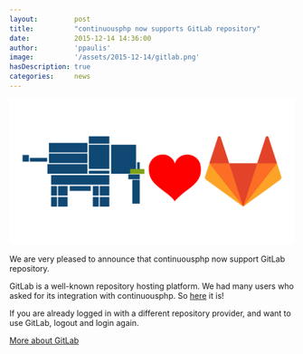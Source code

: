 ```yaml
---
layout:         post
title:          "continuousphp now supports GitLab repository"
date:           2015-12-14 14:36:00
author:         'ppaulis'
image:          '/assets/2015-12-14/gitlab.png'
hasDescription: true
categories:     news
---
```


![GitLab](/assets/2015-12-14/gitlab.png)

We are very pleased to announce that continuousphp now support GitLab repository. 

<!--more-->

GitLab is a well-known repository hosting platform. We had many users who asked for its integration with continuousphp. So [here](/projects/) it is! 

If you are already logged in with a different repository provider, and want to use GitLab, logout and login again. 

[More about GitLab](https://about.gitlab.com/)
